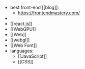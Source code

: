 - best front-end [[blog]]:
	- https://frontendmastery.com/
-
- [[react.js]]
- [[WebGPU]]
- [[Web]]
- [[webgl]]
- [[Web Font]]
- languages:
	- [[JavaScript]]
	- [[CSS]]